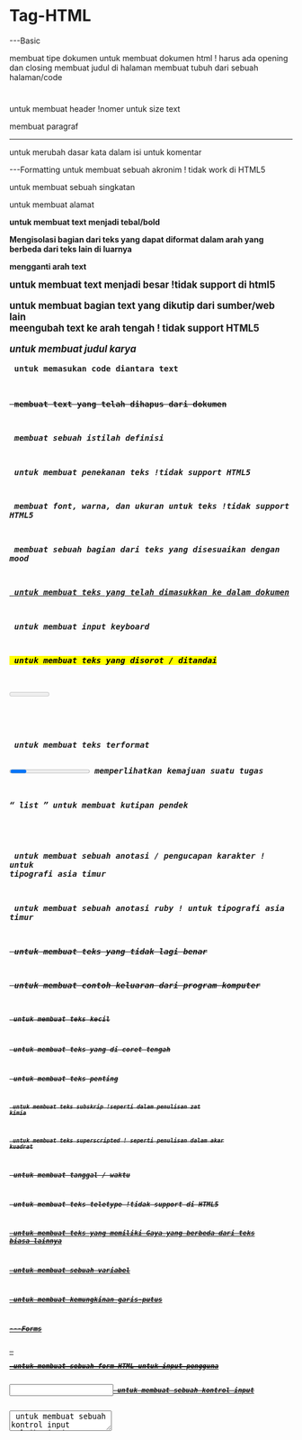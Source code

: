 # Tag-HTML
---Basic
<!DOCTYPE> membuat tipe dokumen

<HTML> </HTML> untuk membuat dokumen html ! harus ada opening dan closing

<title> </title> membuat judul di halaman 

<body> </body> membuat tubuh dari sebuah halaman/code

<h1> </h1> untuk membuat header  !nomer untuk size text

<p> </p> membuat paragraf

<hr> untuk merubah dasar kata dalam isi

<!--...--> untuk komentar

---Formatting
<acronym> untuk membuat sebuah akronim ! tidak work di HTML5

<abbr> untuk membuat sebuah singkatan

<address> </address> untuk membuat alamat 

<b> untuk membuat text menjadi tebal/bold

<bdi> Mengisolasi bagian dari teks yang dapat diformat dalam arah yang berbeda dari teks lain di luarnya

<bdo> mengganti arah text

<big> untuk membuat text menjadi besar !tidak support di html5

<BLOCKQUOTE> </BLOCKQUOTE> untuk membuat bagian text yang dikutip dari sumber/web lain

<center> </center> meengubah text ke arah tengah ! tidak support HTML5

<cite> untuk membuat judul karya

<code> untuk memasukan code diantara text

<del> membuat text yang telah dihapus dari dokumen

<dfn> membuat sebuah istilah definisi

<em> untuk membuat penekanan teks !tidak support HTML5

<font>  membuat font, warna, dan ukuran untuk teks !tidak support HTML5

<i>  membuat sebuah bagian dari teks yang disesuaikan dengan mood

<ins> untuk membuat teks yang telah dimasukkan ke dalam dokumen

<kbd> untuk membuat input keyboard

<mark> untuk membuat teks yang disorot / ditandai

<meter> untuk membuat pengukuran skala

<pre> </pre> untuk membuat teks terformat

<progress> </progress> memperlihatkan kemajuan suatu tugas

<q> list </q> untuk membuat kutipan pendek

<rp> untuk membuat apa yang harus ditampilkan di browser yang tidak mendukung penjelasan ruby

<rt> untuk membuat sebuah anotasi / pengucapan karakter ! untuk tipografi asia timur

<ruby> untuk membuat sebuah anotasi ruby ! untuk tipografi asia timur

<s>	untuk membuat teks yang tidak lagi benar

<samp> untuk membuat contoh keluaran dari program komputer

<small> untuk membuat teks kecil

<strike> untuk membuat teks yang di coret tengah

<strong> untuk membuat teks penting

<sub> untuk membuat teks subskrip !seperti dalam penulisan zat kimia

<sup> untuk membuat teks superscripted ! seperti penulisan dalam akar kuadrat 

<time> untuk membuat tanggal / waktu

<tt> untuk membuat teks teletype !tidak support di HTML5

<u> untuk membuat teks yang memiliki Gaya yang berbeda dari teks biasa lainnya

<var> untuk membuat sebuah variabel

<wbr> untuk membuat kemungkinan garis-putus

---Forms
<form> </form> untuk membuat sebuah form HTML untuk input pengguna

<input> untuk membuat sebuah kontrol input

<textarea> untuk membuat sebuah kontrol input multibaris (text area)

<button> untuk membuat sebuah tombol yang dapat diklik

<select> untuk membuat sebuah daftar drop-down

<optgroup> untuk membuat sebuah kelompok pilihan yang terkait dalam daftar drop-down

<option> untuk membuat pilihan dalam daftar drop-down

<label> untuk membuat sebuah label untuk sebuah elemen <input>

<fieldset> 	Grup unsur terkait dalam bentuk

<legend> </legend> untuk membuat sebuah caption untuk sebuah elemen <fieldset>, < figure>, atau <details>

<datalist>	Menentukan daftar pilihan yang telah ditetapkan untuk kontrol input

<keygen> untuk membuat key-pair generator kolom input

<output> untuk membuat hasil penghitungan

---FRAMES
<frame>	untuk membuat sebuah window (bingkai) dalam sebuah frameset !tidak support HTML5

<frameset> </frameset> untuk membuat satu set bingkai !tidak support HTML5

<noframes> </noframes> untuk membuat sebuah konten alternatif untuk pengguna yang tidak mendukung frame 

<iframe> </iframe> untuk membuat sebuah bingkai

---IMAGES
<img> 	untuk membuat gambar

<map>	untuk membuat gambar-peta

<area>	untuk membuat area dalam gambar-peta

<canvas>	Digunakan untuk menggambar grafik, melalui scripting (JavaScript ) 

<figcaption> </figcaption>	untuk membuat sebuah caption untuk elemen <figure> 

<figure> </figure>	Menentukan konten mandiri

width – height =	Menentukan ukuran gambar

src =	Atribut untuk menentukan URL gambar

alt =	Mendefinisikan teks pada gambar, jika gambar tidak dapat ditampilkan

float =	Properti untuk float image pada CSS

---AUDIO/VIDEO
<audio>	untuk membuat isi suara 

<source> untuk membuat sumber beberapa media untuk elemen media (<video> dan <audio>) 

<track>	untuk membuat trek teks untuk elemen media (<video> dan <audio>) 

<video> </video>	untuk membuat sebuah video atau film 

---LINKS
<a> untuk membuat hyperlink

<link> untuk membuat hubungan antara dokumen dan sumber daya eksternal (paling sering digunakan untuk link ke style sheet)

<nav> </nav>	untuk membuat navigasi link

---LISTS
Lists	 
<ul> </ul> untuk membuat daftar dengan selain nomor

<ol> </ol> untuk membuat daftar dengan nomor

<li> </li> untuk membuat sebuah item daftar

<dir> </dir> untuk membuat sebuah daftar direktori (tidak disupport lagi di HTML5)

<dl> </dl> untuk membuat sebuah daftar definisi

<dt> </dt> untuk membuat istilah (item) dalam daftar definisi

<dd> </dd> mendefinisikan sebuah deskripsi suatu item didalam list definisi

<menu> </menu> untuk membuat deskripsi dari item dalam daftar definisi

<command> untuk membuat sebuah tombol perintah bahwa seorang pengguna dapat meminta

---TABLES
<table> </table> untuk membuat tabel

<caption> </caption> untuk membuat sebuah caption tabel

<th> </th> untuk membuat sebuah sel header tabel

<tr> </tr> untuk membuat baris dalam sebuah tabel

<td> </td> untuk membuat sel dalam sebuah tabel

<thead> </thead>	Mengelompokan isi header dalam sebuah tabel

<tbody> </tbody>	Mengelompokan isi tubuh dalam sebuah tabel

<tfoot></tfoot> Mengelompokan isi footer dalam sebuah tabel

<col>	Menentukan properti kolom untuk setiap kolom dalam elemen <colgroup>

<colgroup> </colgroup>	Menentukan kelompok dari satu atau lebih kolom dalam sebuah tabel untuk diformat

border	=Mengatur garis tabel

border-collapse =	Mengatur batas garis tabel

padding =	Mengatur padding pada cell

text-align =	Mengatur perataan pada konten tabel

border-spacing =	Mengatur jarak spasi garis tabel

colspan =	Menggabungkan beberapa kolom. Kalau di office disebutnya Merge Cell

rowspan =	Menggabungkan beberapa baris

id =	Memberikan id pada tabel atau kolom

---STYLE/SECTIONS
<style> </style> untuk membuat informasi style untuk dokumen

<div> untuk membuat sebuah bagian dalam dokumen

<span> </span> untuk membuat sebuah bagian dalam dokumen

<header> </header> untuk membuat sebuah header untuk dokumen atau bagian 

<footer> </footer> untuk membuat footer untuk dokumen atau bagian

<hgroup> </hgroup>	Pengelompokan elemen heading (<h1> sampai <h6>) 

<section> </section>	untuk membuat bagian dalam dokumen

<article> </article> untuk membuat sebuah artikel

<aside> </aside> untuk membuat konten lain selain dari konten halaman 

<details> </details>	untuk membuat rincian tambahan yang pengguna dapat lihat atau sembunyikan

<dialog> </dialog> untuk membuat sebuah kotak dialog atau jendela 

<summary> </summary> untuk membuat sebuah judul terlihat untuk elemen <detil> 

style	= Atribut untuk elemen styling pada HTML

background-color	= Memberikan warna latar belakang

color	= Memberi warna pada teks

font-family	= Mengubah font pada teks

font-size	= Mengatur ukuran font

text-align =	 Mengatura perataan teks

  ---META INFO
<head> </head> untuk membuat informasi tentang dokumen

<meta>  untuk membuat metadata tentang dokumen HTML

<base>	Menentukan URL dasar / target untuk semua URL relatif dalam dokumen

<basefont> </basefont>	Menentukan standar warna, ukuran, dan font untuk semua teks dalam dokumen

---PROGAMMING
<script> </script> untuk membuat script di sisi klien

<noscript> untuk membuat sebuah konten alternatif bagi pengguna yang tidak mendukung script di sisi klien

<applet> untuk membuat sebuah java applet yang ditanam (tidak disupport lagi di HTML5)

<embed>	 untuk membuat sebuah wadah untuk aplikasi eksternal (non-HTML) (tag baru HTML5)

<object>	untuk membuat sebuah objek yang ditanam

<param> untuk membuat sebuah parameter untuk objek
